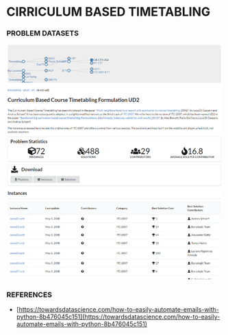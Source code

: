 # CIRRICULUM BASED TIMETABLING

### PROBLEM DATASETS
![description.png](./source/desc.png)


### REFERENCES

* [https://towardsdatascience.com/how-to-easily-automate-emails-with-python-8b476045c151](https://towardsdatascience.com/how-to-easily-automate-emails-with-python-8b476045c151)